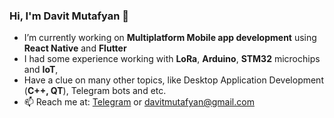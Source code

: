 ### Hi, I'm Davit Mutafyan 👋

- I’m currently working on **Multiplatform Mobile app development** using **React Native** and **Flutter**
- I had some experience working with **LoRa**, **Arduino**, **STM32** microchips and **IoT**,
- Have a clue on many other topics, like Desktop Application Development (**C++, QT**), Telegram bots and etc.
- 📫 Reach me at: [Telegram](https://t.me/davitmutafyan) or davitmutafyan@gmail.com
